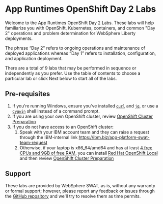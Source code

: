 # App Runtimes OpenShift Day 2 Labs

Welcome to the App Runtimes OpenShift Day 2 Labs. These labs will help familiarize you with OpenShift, Kubernetes, containers, and common "Day 2" operations and problem determination for WebSphere Liberty deployments.

The phrase “Day 2" refers to ongoing operations and maintenance of deployed applications whereas “Day 1” refers to installation, configuration, and application deployment.

There are a total of 9 labs that may be performed in sequence or independently as you prefer. Use the table of contents to choose a particular lab or click Next below to start all of the labs.

## Pre-requisites

1. If you're running Windows, ensure you've installed [`curl`](https://curl.se/windows/) and [`jq`](https://stedolan.github.io/jq/download/), or use a [`Cygwin`](https://www.cygwin.com/) shell instead of a command prompt.
1. If you are using your own OpenShift cluster, review [OpenShift Cluster Preparation](lab_administration.md#openshift-cluster-preparation)
1. If you do not have access to an OpenShift cluster:
    1. Speak with your IBM account team and they can raise a request through the IBM-internal link <https://ibm.biz/app-platform-swat-team-request>
    1. Otherwise, if your laptop is x86_64/amd64 and has at least [4 free CPUs and 9GB of free RAM](https://access.redhat.com/documentation/en-us/red_hat_openshift_local/2.16/html/getting_started_guide/installation_gsg#for_openshift_container_platform), you can install [Red Hat OpenShift Local](https://developers.redhat.com/products/openshift-local/overview) and then review [OpenShift Cluster Preparation](lab_administration.md#openshift-cluster-preparation)

## Support

These labs are provided by WebSphere SWAT, as is, without any warranty or formal support; however, please report any feedback or issues through the [GitHub repository](https://github.com/IBM/AppRuntimesOpenShiftDay2Labs/issues) and we'll try to resolve them as time permits.
